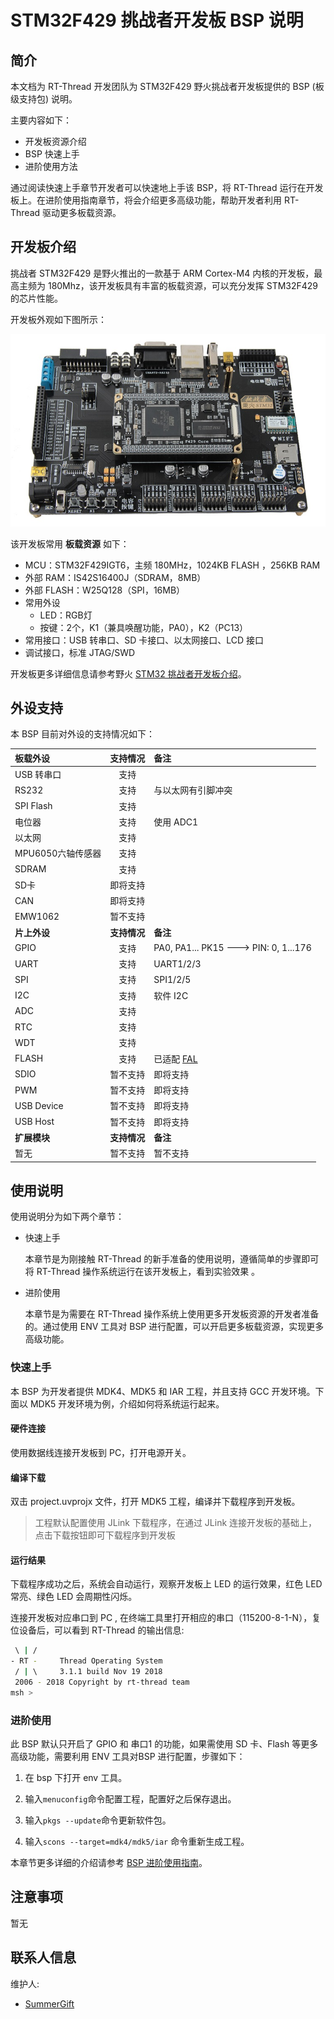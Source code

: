 # STM32F429 挑战者开发板 BSP 说明

## 简介

本文档为 RT-Thread 开发团队为 STM32F429 野火挑战者开发板提供的 BSP (板级支持包) 说明。

主要内容如下：

- 开发板资源介绍
- BSP 快速上手
- 进阶使用方法

通过阅读快速上手章节开发者可以快速地上手该 BSP，将 RT-Thread 运行在开发板上。在进阶使用指南章节，将会介绍更多高级功能，帮助开发者利用 RT-Thread 驱动更多板载资源。

## 开发板介绍

挑战者 STM32F429 是野火推出的一款基于 ARM Cortex-M4 内核的开发板，最高主频为 180Mhz，该开发板具有丰富的板载资源，可以充分发挥 STM32F429 的芯片性能。

开发板外观如下图所示：

![board](figures/board.jpg)

该开发板常用 **板载资源** 如下：

- MCU：STM32F429IGT6，主频 180MHz，1024KB FLASH ，256KB RAM
- 外部 RAM：IS42S16400J（SDRAM，8MB）
- 外部 FLASH：W25Q128（SPI，16MB）
- 常用外设
  - LED：RGB灯
  - 按键：2个，K1（兼具唤醒功能，PA0），K2（PC13）
- 常用接口：USB 转串口、SD 卡接口、以太网接口、LCD 接口
- 调试接口，标准 JTAG/SWD

开发板更多详细信息请参考野火 [STM32 挑战者开发板介绍](https://fire-stm32.taobao.com/index.htm)。

## 外设支持

本 BSP 目前对外设的支持情况如下：

| **板载外设**      | **支持情况** | **备注**                              |
| :----------------- | :----------: | :------------------------------------- |
| USB 转串口        |     支持     |                                       |
| RS232         |     支持     | 与以太网有引脚冲突                    |
| SPI Flash         |     支持     |                                       |
| 电位器             |     支持     |     使用 ADC1                          |
| 以太网            |     支持     |                                       |
| MPU6050六轴传感器 |     支持     |                   |
| SDRAM             |     支持     |                                       |
| SD卡              |   即将支持   |                                       |
| CAN               |   即将支持   |                                       |
| EMW1062 | 暂不支持 | |
| **片上外设**      | **支持情况** | **备注**                              |
| GPIO              |     支持     | PA0, PA1... PK15 ---> PIN: 0, 1...176 |
| UART              |     支持     | UART1/2/3                             |
| SPI               |     支持     | SPI1/2/5                              |
| I2C               |     支持     | 软件 I2C                              |
| ADC               |     支持     |                                     |
| RTC               |     支持     |                                      |
| WDT               |     支持     |                                       |
| FLASH | 支持 | 已适配 [FAL](https://github.com/RT-Thread-packages/fal) |
| SDIO              |   暂不支持   | 即将支持                              |
| PWM               |   暂不支持   | 即将支持                              |
| USB Device        |   暂不支持   | 即将支持                              |
| USB Host          |   暂不支持   | 即将支持                              |
| **扩展模块**      | **支持情况** | **备注**                              |
| 暂无         |   暂不支持   | 暂不支持                              |

## 使用说明

使用说明分为如下两个章节：

- 快速上手

    本章节是为刚接触 RT-Thread 的新手准备的使用说明，遵循简单的步骤即可将 RT-Thread 操作系统运行在该开发板上，看到实验效果 。

- 进阶使用

    本章节是为需要在 RT-Thread 操作系统上使用更多开发板资源的开发者准备的。通过使用 ENV 工具对 BSP 进行配置，可以开启更多板载资源，实现更多高级功能。


### 快速上手

本 BSP 为开发者提供 MDK4、MDK5 和 IAR 工程，并且支持 GCC 开发环境。下面以 MDK5 开发环境为例，介绍如何将系统运行起来。

#### 硬件连接

使用数据线连接开发板到 PC，打开电源开关。

#### 编译下载

双击 project.uvprojx 文件，打开 MDK5 工程，编译并下载程序到开发板。

> 工程默认配置使用 JLink 下载程序，在通过 JLink 连接开发板的基础上，点击下载按钮即可下载程序到开发板

#### 运行结果

下载程序成功之后，系统会自动运行，观察开发板上 LED 的运行效果，红色 LED 常亮、绿色 LED 会周期性闪烁。

连接开发板对应串口到 PC , 在终端工具里打开相应的串口（115200-8-1-N），复位设备后，可以看到 RT-Thread 的输出信息:

```bash
 \ | /
- RT -     Thread Operating System
 / | \     3.1.1 build Nov 19 2018
 2006 - 2018 Copyright by rt-thread team
msh >
```
### 进阶使用

此 BSP 默认只开启了 GPIO 和 串口1 的功能，如果需使用 SD 卡、Flash 等更多高级功能，需要利用 ENV 工具对BSP 进行配置，步骤如下：

1. 在 bsp 下打开 env 工具。

2. 输入`menuconfig`命令配置工程，配置好之后保存退出。

3. 输入`pkgs --update`命令更新软件包。

4. 输入`scons --target=mdk4/mdk5/iar` 命令重新生成工程。

本章节更多详细的介绍请参考 [BSP 进阶使用指南](../docs/BSP进阶使用指南.md)。

## 注意事项

暂无

## 联系人信息

维护人:

- [SummerGift](https://github.com/SummerGGift)